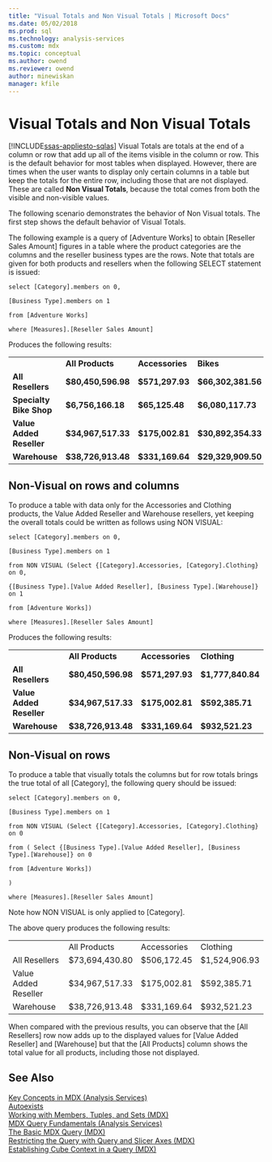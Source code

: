 ```yaml
---
title: "Visual Totals and Non Visual Totals | Microsoft Docs"
ms.date: 05/02/2018
ms.prod: sql
ms.technology: analysis-services
ms.custom: mdx
ms.topic: conceptual
ms.author: owend
ms.reviewer: owend
author: minewiskan
manager: kfile
---
```

# Visual Totals and Non Visual Totals
[!INCLUDE[ssas-appliesto-sqlas](../../../includes/ssas-appliesto-sqlas.md)]
  Visual Totals are totals at the end of a column or row that add up all of the items visible in the column or row. This is the default behavior for most tables when displayed. However, there are times when the user wants to display only certain columns in a table but keep the totals for the entire row, including those that are not displayed. These are called **Non Visual Totals**, because the total comes from both the visible and non-visible values.  
  
 The following scenario demonstrates the behavior of Non Visual totals. The first step shows the default behavior of Visual Totals.  
  
 The following example is a query of [Adventure Works] to obtain [Reseller Sales Amount] figures in a table where the product categories are the columns and the reseller business types are the rows. Note that totals are given for both products and resellers when the following SELECT statement is issued:  
  
 `select [Category].members on 0,`  
  
 `[Business Type].members on 1`  
  
 `from [Adventure Works]`  
  
 `where [Measures].[Reseller Sales Amount]`  
  
 Produces the following results:  
  
|||||||  
|-|-|-|-|-|-|  
||**All Products**|**Accessories**|**Bikes**|**Clothing**|**Components**|  
|**All Resellers**|**$80,450,596.98**|**$571,297.93**|**$66,302,381.56**|**$1,777,840.84**|**$11,799,076.66**|  
|**Specialty Bike Shop**|**$6,756,166.18**|**$65,125.48**|**$6,080,117.73**|**$252,933.91**|**$357,989.07**|  
|**Value Added Reseller**|**$34,967,517.33**|**$175,002.81**|**$30,892,354.33**|**$592,385.71**|**$3,307,774.48**|  
|**Warehouse**|**$38,726,913.48**|**$331,169.64**|**$29,329,909.50**|**$932,521.23**|**$8,133,313.11**|  
  
## Non-Visual on rows and columns  
 To produce a table with data only for the Accessories and Clothing products, the Value Added Reseller and Warehouse resellers, yet keeping the overall totals could be written as follows using NON VISUAL:  
  
 `select [Category].members on 0,`  
  
 `[Business Type].members on 1`  
  
 `from NON VISUAL (Select {[Category].Accessories, [Category].Clothing} on 0,`  
  
 `{[Business Type].[Value Added Reseller], [Business Type].[Warehouse]} on 1`  
  
 `from [Adventure Works])`  
  
 `where [Measures].[Reseller Sales Amount]`  
  
 Produces the following results:  
  
|||||  
|-|-|-|-|  
||**All Products**|**Accessories**|**Clothing**|  
|**All Resellers**|**$80,450,596.98**|**$571,297.93**|**$1,777,840.84**|  
|**Value Added Reseller**|**$34,967,517.33**|**$175,002.81**|**$592,385.71**|  
|**Warehouse**|**$38,726,913.48**|**$331,169.64**|**$932,521.23**|  
  
## Non-Visual on rows  
 To produce a table that visually totals the columns but for row totals brings the true total of all [Category], the following query should be issued:  
  
 `select [Category].members on 0,`  
  
 `[Business Type].members on 1`  
  
 `from NON VISUAL (Select {[Category].Accessories, [Category].Clothing} on 0`  
  
 `from ( Select {[Business Type].[Value Added Reseller], [Business Type].[Warehouse]} on 0`  
  
 `from [Adventure Works])`  
  
 `)`  
  
 `where [Measures].[Reseller Sales Amount]`  
  
 Note how NON VISUAL is only applied to [Category].  
  
 The above query produces the following results:  
  
|||||  
|-|-|-|-|  
||All Products|Accessories|Clothing|  
|All Resellers|$73,694,430.80|$506,172.45|$1,524,906.93|  
|Value Added Reseller|$34,967,517.33|$175,002.81|$592,385.71|  
|Warehouse|$38,726,913.48|$331,169.64|$932,521.23|  
  
 When compared with the previous results, you can observe that the [All Resellers] row now adds up to the displayed values for [Value Added Reseller] and [Warehouse] but that the [All Products] column shows the total value for all products, including those not displayed.  
  
## See Also  
 [Key Concepts in MDX &#40;Analysis Services&#41;](../../../analysis-services/multidimensional-models/mdx/key-concepts-in-mdx-analysis-services.md)   
 [Autoexists](../../../analysis-services/multidimensional-models/mdx/autoexists.md)   
 [Working with Members, Tuples, and Sets &#40;MDX&#41;](../../../analysis-services/multidimensional-models/mdx/working-with-members-tuples-and-sets-mdx.md)   
 [MDX Query Fundamentals &#40;Analysis Services&#41;](../../../analysis-services/multidimensional-models/mdx/mdx-query-fundamentals-analysis-services.md)   
 [The Basic MDX Query &#40;MDX&#41;](../../../analysis-services/multidimensional-models/mdx/mdx-query-the-basic-query.md)   
 [Restricting the Query with Query and Slicer Axes &#40;MDX&#41;](../../../analysis-services/multidimensional-models/mdx/mdx-query-and-slicer-axes-restricting-the-query.md)   
 [Establishing Cube Context in a Query &#40;MDX&#41;](../../../analysis-services/multidimensional-models/mdx/establishing-cube-context-in-a-query-mdx.md)  
  
  
